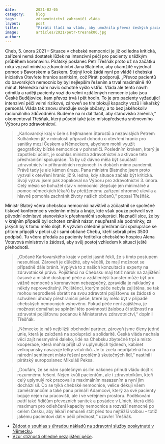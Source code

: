 ```yaml
---
date:         2021-02-05
category:     blog
tags:         zdravotnictví zahraničí vláda
layout:       post
title:        "Piráti tlačí na vládu, aby umožnila převoz českých pacientů z přetížené chebské nemocnice do Německa. Jinak hrozí ztráty na životech"
image:        articles/2021/petr-tresnak00.jpg
author:       
---
```




 

Cheb, 5. února 2021 – Situace v chebské nemocnici je již od ledna kritická, zařízení nemá dostatek lůžek na intenzivní péči pro pacienty s těžkým průběhem koronaviru. Pirátský poslanec Petr Třešňák proto už na začátku roku vyzval ministra zdravotnictví Jana Blatného, aby okamžitě vyjednal pomoc s Bavorskem a Saskem. Stejný krok žádá nyní po vládě i chebská iniciativa Otevřete hranice sanitkám, což Piráti podporují. „Převoz pacientů do bavorských nemocnic by byl nejlepším řešením a trval maximálně 40 minut. Německo nám navíc ochotně vyšlo vstříc. Vláda ale tento návrh odmítla a raději pacienty vozí do velmi vzdálených nemocnic jako jsou České Budějovice, kam převoz trvá i pět hodin. To je pro pacienty vyžadující intenzivní péči velmi rizikové, zároveň se tím blokují kapacity vozů i lékařský personál. Vláda tak znovu ohrožuje svoje občany, a to bez jakéhokoliv racionálního zdůvodnění. Budeme na ni dál tlačit, aby stanovisko změnila,“ okomentoval Třešňák, který působí také jako místopředseda sněmovního Výboru pro zdravotnictví.

> „Karlovarský kraj v čele s hejtmanem Starostů a nezávislých Petrem Kulhánkem již v minulosti připravil dohodu o otevření hranic pro sanitky mezi Českem a Německem, abychom mohli využít geograficky blízké nemocnice v pohraničí. Posledním krokem, který je zapotřebí učinit, je souhlas ministra zdravotnictví a aktivace této přeshraniční spolupráce. Ta by už dávno měla být součástí zdravotnictví v příhraničních regionech i v dobách mimo pandemii. Právě tady je ale kámen úrazu. Pana ministra Blatného jsem proto vyzval k otevření hranic již 9. ledna, kdy situace začala být kritická. Svoji výzvu jsem pak zopakoval na Výboru pro zdravotnictví 3. února. Celý měsíc se bohužel stav v nemocnici zlepšuje jen minimálně a pomoc německých lékařů by přetíženému zařízení ohromně ulevila a hlavně pomohla zachránit životy našich občanů,“ popsal Třešňák. 

Ministr Blatný včera chebskou nemocnici navštívil a zúčastnil se společné tiskové konference s vedením města a kraje, kde však pouze potvrdil své původní odmítavé stanovisko k přeshraniční spolupráci. Naznačil sice, že by v krajním případě byl ochoten změnit názor, neupřesnil ale podmínky, za jakých by k tomu mělo dojít. K výzvám ohledně přeshraniční spolupráce se přitom připojili v petici už i sami občané Chebu, kteří sebrali přes 3500 podpisů. Tu včera předala za pacienty ředitelka chebského hospicu Alena Votavová ministrovi s žádostí, aby svůj postoj vzhledem k situaci ještě přehodnotil.

> „Občané Karlovarského kraje v petici jasně řekli, že s tímto postupem nesouhlasí. Zároveň je důležité, aby věděli, že mají možnost se případně dále bránit. Vyplývá to z našich konzultací s experty na zdravotnické právo. Pojištěnci na Chebsku mají totiž nárok na zajištění časové a místně dostupné péče a vzdálenější transfer může být pro vážně nemocné s koronavirem nebezpečný, zpravidla je nákladný a někdy neproveditelný. Pojištěnci, kterým péče nebyla zajištěna, se tak mohou neprodleně obrátit na svou zdravotní pojišťovnu se žádostí o schválení úhrady přeshraniční péče, které by mělo být v případě chebských nemocných vyhověno. Pokud péče není zajištěna, je možnost domáhat se splnění této povinnosti žalobou či stížností na zdravotní pojišťovnu podanou k Ministerstvu zdravotnictví,“ doplnil Třešňák.

> „Německo je náš nejbližší obchodní partner, zároveň jsme členy jedné unie, která je založená na spolupráci a solidaritě. Česká vláda nechala věci zajít nesmyslně daleko, lidé na Chebsku zbytečně trpí a místo kooperace, která mohla přijít už v uplynulých týdnech, kabinet velkopansky nasazuje letky vrtulníků. Je to zcela nepřijatelná hra na národní sentiment místo řešení problémů skutečných lidí,“ nastínil i pirátský europoslanec Mikuláš Peksa.

> „Doufám, že se nám společným úsilím nakonec přinutí vládu dojít k rozumnému řešení. Nejen kvůli pacientům, ale i zdravotníkům, kteří celý uplynulý rok pracovali s maximálním nasazením a nyní jim dochází sil. Co se týká chebské nemocnice, velice děkuji všem zaměstnancům a také panu primáři Adamcovi, který za své pacienty bojuje nejen na pracovišti, ale i ve veřejném prostoru. Poděkování patří také řidičům převozních sanitek a posádce v Líních, která dělá maximum pro odlehčení kapacity nemocnice a rozváží nemocné po celém Česku, aby lékaři nemuseli stát před tou nejtěžší volbou – totiž jakému pacientovi dát v péči přednost,“ uzavřel Třešňák.

 
* [Žádost o souhlas s úhradou nákladů na zdravotní služby poskytnuté v Německu](https://www.pirati.cz/assets/pdf/Zadost_o_souhlas_vzor.pdf).
* [Vzor stížnosti ohledně nezajištění péče](https://www.pirati.cz/assets/pdf/Stiznost_nezajisteni_pece_vzor.pdf).
